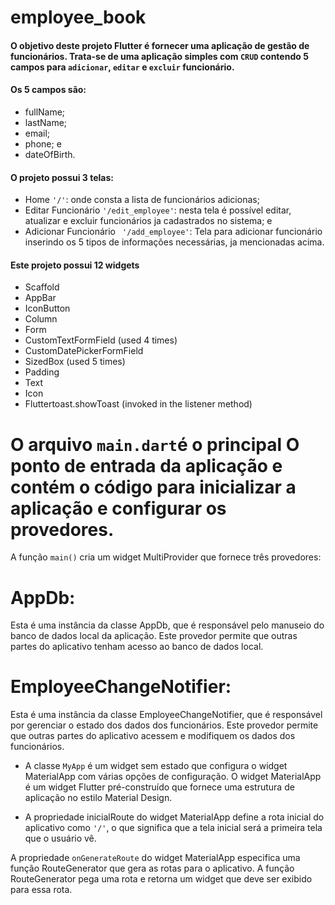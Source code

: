# employee_book

#### O objetivo deste projeto Flutter é fornecer uma aplicação de gestão de funcionários. Trata-se de uma aplicação simples com ```CRUD``` contendo 5 campos para ```adicionar```, ```editar``` e ```excluir``` funcionário.

#### Os 5 campos são:
- fullName;
- lastName;
- email;
- phone; e
- dateOfBirth.

#### O projeto possui 3 telas:
- Home ``` '/' ```: onde consta a lista de funcionários adicionas;
- Editar Funcionário ``` '/edit_employee' ```: nesta tela é possível editar, atualizar e excluir funcionários ja cadastrados no sistema; e
- Adicionar Funcionário  ``` '/add_employee'```: Tela para adicionar funcionário inserindo os 5 tipos de informações necessárias, ja mencionadas acima.

#### Este projeto possui 12 widgets 

- Scaffold
- AppBar
- IconButton
- Column
- Form
- CustomTextFormField (used 4 times)
- CustomDatePickerFormField
- SizedBox (used 5 times)
- Padding
- Text
- Icon
- Fluttertoast.showToast (invoked in the listener method)

# O arquivo ```main.dart```é o principal O ponto de entrada da aplicação e contém o código para inicializar a aplicação e configurar os provedores.

A função ```main()``` cria um widget MultiProvider que fornece três provedores:

# AppDb: 
Esta é uma instância da classe AppDb, que é responsável pelo manuseio do banco de dados local da aplicação. Este provedor permite que outras partes do aplicativo tenham acesso ao banco de dados local.

# EmployeeChangeNotifier: 
Esta é uma instância da classe EmployeeChangeNotifier, que é responsável por gerenciar o estado dos dados dos funcionários. Este provedor permite que outras partes do aplicativo acessem e modifiquem os dados dos funcionários.


- A classe ```MyApp``` é um widget sem estado que configura o widget MaterialApp com várias opções de configuração. O widget MaterialApp é um widget Flutter pré-construído que fornece uma estrutura de aplicação no estilo Material Design.

- A propriedade inicialRoute do widget MaterialApp define a rota inicial do aplicativo como ```'/'```, o que significa que a tela inicial será a primeira tela que o usuário vê.

A propriedade ```onGenerateRoute``` do widget MaterialApp especifica uma função RouteGenerator que gera as rotas para o aplicativo. A função RouteGenerator pega uma rota e retorna um widget que deve ser exibido para essa rota.
